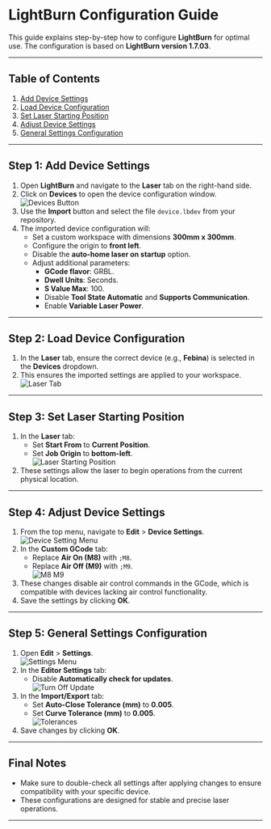 
# LightBurn Configuration Guide

This guide explains step-by-step how to configure **LightBurn** for optimal use. The configuration is based on **LightBurn version 1.7.03**.

---

## Table of Contents

1. [Add Device Settings](#step-1-add-device-settings)  
2. [Load Device Configuration](#step-2-load-device-configuration)  
3. [Set Laser Starting Position](#step-3-set-laser-starting-position)  
4. [Adjust Device Settings](#step-4-adjust-device-settings)  
5. [General Settings Configuration](#step-5-general-settings-configuration)  

---

## Step 1: Add Device Settings

1. Open **LightBurn** and navigate to the **Laser** tab on the right-hand side.  
2. Click on **Devices** to open the device configuration window.  
   ![Devices Button](images/devices_button.png)  
3. Use the **Import** button and select the file `device.lbdev` from your repository.  
4. The imported device configuration will:
   - Set a custom workspace with dimensions **300mm x 300mm**.
   - Configure the origin to **front left**.
   - Disable the **auto-home laser on startup** option.
   - Adjust additional parameters:
     - **GCode flavor**: GRBL.
     - **Dwell Units**: Seconds.
     - **S Value Max**: 100.
     - Disable **Tool State Automatic** and **Supports Communication**.
     - Enable **Variable Laser Power**.

---

## Step 2: Load Device Configuration

1. In the **Laser** tab, ensure the correct device (e.g., **Febina**) is selected in the **Devices** dropdown.  
2. This ensures the imported settings are applied to your workspace.  
   ![Laser Tab](images/import_device.png)

---

## Step 3: Set Laser Starting Position

1. In the **Laser** tab:
   - Set **Start From** to **Current Position**.
   - Set **Job Origin** to **bottom-left**.  
   ![Laser Starting Position](images/position_settings.png)
2. These settings allow the laser to begin operations from the current physical location.

---

## Step 4: Adjust Device Settings

1. From the top menu, navigate to **Edit** > **Device Settings**.  
![Device Setting Menu](images/device_settings_menu.png)
2. In the **Custom GCode** tab:
   - Replace **Air On (M8)** with `;M8`.
   - Replace **Air Off (M9)** with `;M9`.  
   ![M8 M9](images/m8m9.png)
3. These changes disable air control commands in the GCode, which is compatible with devices lacking air control functionality.  
4. Save the settings by clicking **OK**.

---

## Step 5: General Settings Configuration

1. Open **Edit** > **Settings**.  
![Settings Menu](images/settings_menu.png)
2. In the **Editor Settings** tab:
   - Disable **Automatically check for updates**.  
   ![Turn Off Update](images/turn_off_update.png)
3. In the **Import/Export** tab:
   - Set **Auto-Close Tolerance (mm)** to **0.005**.
   - Set **Curve Tolerance (mm)** to **0.005**.  
   ![Tolerances](images/tolerances.png)
4. Save changes by clicking **OK**.

---

## Final Notes

- Make sure to double-check all settings after applying changes to ensure compatibility with your specific device.
- These configurations are designed for stable and precise laser operations.

---
